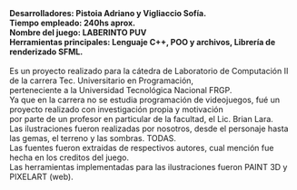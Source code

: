<b>
  Desarrolladores:  Pistoia Adriano y Vigliaccio Sofía. <br>
  Tiempo empleado:  240hs aprox.                        <br>
  Nombre del juego: LABERINTO PUV                       <br>
  Herramientas principales: Lenguaje C++, POO y archivos, Librería de renderizado SFML.
</b>
<br><br>
Es un proyecto realizado para la cátedra de Laboratorio de Computación II de la carrera Tec. Universitario en Programación, <br>
perteneciente a la Universidad Tecnológica Nacional FRGP. <br>
Ya que en la carrera no se estudia programación de videojuegos, fué un proyecto realizado con investigación propia y motivación <br>
por parte de un profesor en particular de la facultad, el Lic. Brian Lara. <br>
Las ilustraciones fueron realizadas por nosotros, desde el personaje hasta las gemas, el terreno y las sombras. TODAS. <br>
Las fuentes fueron extraidas de respectivos autores, cual mención fue hecha en los creditos del juego. <br>
Las herramientas implementadas para las ilustraciones fueron PAINT 3D y PIXELART (web). <br>


